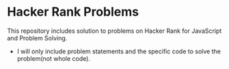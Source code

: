 # Hacker Rank Problems
This repository includes solution to problems on Hacker Rank for JavaScript and Problem Solving. 
* I will only include problem statements and the specific code to solve the problem(not whole code).
